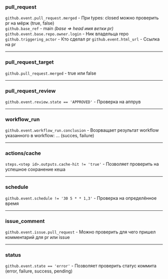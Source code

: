 ### pull_request
```github.event.pull_request.merged``` - При types: closed можно проверить pr на мёрж (true, false)  
```github.base_ref``` - main  *(base => head имя ветки pr)*  
```github.event.base.repo.owner.login``` - Ник владельца repo
```github.triggering_actor``` - Кто сделал pr
```github.event.html_url``` - Ссылка на pr


---
### pull_request_target
```github.pull_request.merged``` - true или false

---
### pull_request_review
```github.event.review.state == 'APPROVED'``` - Проверка на аппрув

---
### workflow_run
```github.event.workflow_run.conclusion``` - Возрващает результат workflow указанного в workflow: ... (succes, failure)

---
### actions/cache
```steps.<step id>.outputs.cache-hit != 'true'``` - Позволяет проверить на успешное сохранение кеша

---
### schedule
```github.event.schedule != '30 5 * * 1,3'``` - Проверка на определённое время

---
### issue_comment
```github.event.issue.pull_request``` - Можно проверить для чего пришел комментарий для pr или issue

---
### status
```github.event.state == 'error'``` - Позволяет проверить статус коммита (error, failure, success, pending)
